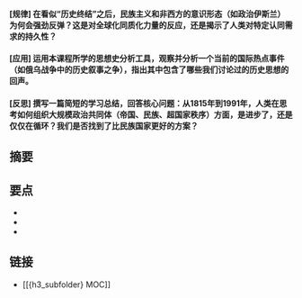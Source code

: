 #### [规律] 在看似“历史终结”之后，民族主义和非西方的意识形态（如政治伊斯兰）为何会强劲反弹？这是对全球化同质化力量的反应，还是揭示了人类对特定认同需求的持久性？


#### [应用] 运用本课程所学的思想史分析工具，观察并分析一个当前的国际热点事件（如俄乌战争中的历史叙事之争），指出其中包含了哪些我们讨论过的历史思想的回声。


#### [反思] 撰写一篇简短的学习总结，回答核心问题：从1815年到1991年，人类在思考如何组织大规模政治共同体（帝国、民族、超国家秩序）方面，是进步了，还是仅仅在循环？我们是否找到了比民族国家更好的方案？


## 摘要


## 要点

- 
- 
- 

## 链接

- [[{h3_subfolder} MOC]]
